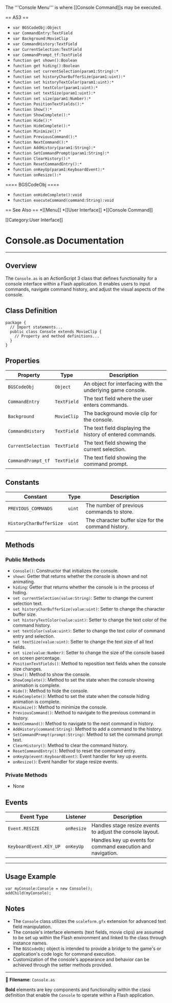 The '''Console Menu''' is where [[Console Command]]s may be executed.

== AS3 ==
* <code>var BGSCodeObj:Object</code>
* <code>var CommandEntry:TextField</code>
* <code>var Background:MovieClip</code>
* <code>var CommandHistory:TextField</code>
* <code>var CurrentSelection:TextField</code>
* <code>var CommandPrompt_tf:TextField</code>
* <code>function get shown():Boolean</code>
* <code>function get hiding():Boolean</code>
* <code>function set currentSelection(param1:String):*</code>
* <code>function set historyCharBufferSize(param1:uint):*</code>
* <code>function set historyTextColor(param1:uint):*</code>
* <code>function set textColor(param1:uint):*</code>
* <code>function set textSize(param1:uint):*</code>
* <code>function set size(param1:Number):*</code>
* <code>function PositionTextFields():*</code>
* <code>function Show():*</code>
* <code>function ShowComplete():*</code>
* <code>function Hide():*</code>
* <code>function HideComplete():*</code>
* <code>function Minimize():*</code>
* <code>function PreviousCommand():*</code>
* <code>function NextCommand():*</code>
* <code>function AddHistory(param1:String):*</code>
* <code>function SetCommandPrompt(param1:String):*</code>
* <code>function ClearHistory():*</code>
* <code>function ResetCommandEntry():*</code>
* <code>function onKeyUp(param1:KeyboardEvent):*</code>
* <code>function onResize():*</code>

==== BGSCodeObj ====
* <code>function onHideComplete():void</code>
* <code>function executeCommand(command:String):void</code>

== See Also ==
*[[Menu]]
*[[User Interface]]
*[[Console Command]]


[[Category:User Interface]]







# Console.as Documentation

---

## Overview

The `Console.as` is an ActionScript 3 class that defines functionality for a console interface within a Flash application.
It enables users to input commands, navigate command history, and adjust the visual aspects of the console.

## Class Definition

```as3
package {
  // Import statements...
  public class Console extends MovieClip {
    // Property and method definitions...
  }
}
```

## Properties

| Property                  | Type            | Description                                                  |
|---------------------------|-----------------|--------------------------------------------------------------|
| `BGSCodeObj`              | `Object`        | An object for interfacing with the underlying game console.   |
| `CommandEntry`            | `TextField`     | The text field where the user enters commands.               |
| `Background`              | `MovieClip`     | The background movie clip for the console.                   |
| `CommandHistory`          | `TextField`     | The text field displaying the history of entered commands.   |
| `CurrentSelection`        | `TextField`     | The text field showing the current selection.                |
| `CommandPrompt_tf`        | `TextField`     | The text field showing the command prompt.                   |

## Constants

| Constant                 | Type    | Description                                              |
|--------------------------|---------|----------------------------------------------------------|
| `PREVIOUS_COMMANDS`      | `uint`  | The number of previous commands to store.                |
| `HistoryCharBufferSize`  | `uint`  | The character buffer size for the command history.       |

## Methods

### Public Methods

- `Console()`: Constructor that initializes the console.
- `shown`: Getter that returns whether the console is shown and not animating.
- `hiding`: Getter that returns whether the console is in the process of hiding.
- `set currentSelection(value:String)`: Setter to change the current selection text.
- `set historyCharBufferSize(value:uint)`: Setter to change the character buffer size.
- `set historyTextColor(value:uint)`: Setter to change the text color of the command history.
- `set textColor(value:uint)`: Setter to change the text color of command entry and selection.
- `set textSize(value:uint)`: Setter to change the text size of all text fields.
- `set size(value:Number)`: Setter to change the size of the console based on screen percentage.
- `PositionTextFields()`: Method to reposition text fields when the console size changes.
- `Show()`: Method to show the console.
- `ShowComplete()`: Method to set the state when the console showing animation is complete.
- `Hide()`: Method to hide the console.
- `HideComplete()`: Method to set the state when the console hiding animation is complete.
- `Minimize()`: Method to minimize the console.
- `PreviousCommand()`: Method to navigate to the previous command in history.
- `NextCommand()`: Method to navigate to the next command in history.
- `AddHistory(command:String)`: Method to add a command to the history.
- `SetCommandPrompt(prompt:String)`: Method to set the command prompt text.
- `ClearHistory()`: Method to clear the command history.
- `ResetCommandEntry()`: Method to reset the command entry.
- `onKeyUp(event:KeyboardEvent)`: Event handler for key up events.
- `onResize()`: Event handler for stage resize events.

### Private Methods

- None

## Events

| Event Type          | Listener        | Description                                    |
|---------------------|-----------------|------------------------------------------------|
| `Event.RESIZE`      | `onResize`      | Handles stage resize events to adjust the console layout. |
| `KeyboardEvent.KEY_UP` | `onKeyUp`    | Handles key up events for command execution and navigation. |

---

## Usage Example

```as3
var myConsole:Console = new Console();
addChild(myConsole);
```

## Notes

- The `Console` class utilizes the `scaleform.gfx` extension for advanced text field manipulation.
- The console's interface elements (text fields, movie clips) are assumed to be set up within the Flash environment and linked to the class through instance names.
- The `BGSCodeObj` object is intended to provide a bridge to the game's or application's code logic for command execution.
- Customization of the console's appearance and behavior can be achieved through the setter methods provided.

---

📂 **Filename**: `Console.as`

**Bold** elements are key components and functionality within the class definition that enable the `Console` to operate within a Flash application.
